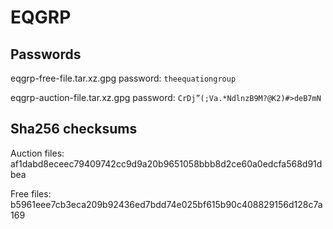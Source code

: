 # EQGRP
## Passwords
eqgrp-free-file.tar.xz.gpg password: `theequationgroup`

eqgrp-auction-file.tar.xz.gpg password: `CrDj”(;Va.*NdlnzB9M?@K2)#>deB7mN`



## Sha256 checksums
Auction files: af1dabd8eceec79409742cc9d9a20b9651058bbb8d2ce60a0edcfa568d91dbea

Free files: b5961eee7cb3eca209b92436ed7bdd74e025bf615b90c408829156d128c7a169

